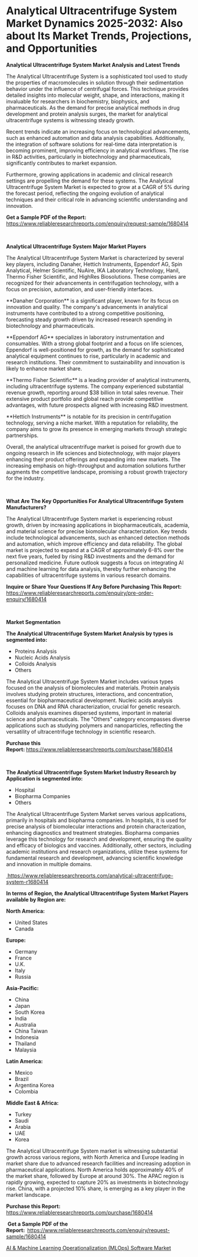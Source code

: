 <p><h1>Analytical Ultracentrifuge System Market Dynamics 2025-2032: Also about Its Market Trends, Projections, and Opportunities</h1></p><p><strong>Analytical Ultracentrifuge System Market Analysis and Latest Trends</strong></p>
<p><p>The Analytical Ultracentrifuge System is a sophisticated tool used to study the properties of macromolecules in solution through their sedimentation behavior under the influence of centrifugal forces. This technique provides detailed insights into molecular weight, shape, and interactions, making it invaluable for researchers in biochemistry, biophysics, and pharmaceuticals. As the demand for precise analytical methods in drug development and protein analysis surges, the market for analytical ultracentrifuge systems is witnessing steady growth.</p><p>Recent trends indicate an increasing focus on technological advancements, such as enhanced automation and data analysis capabilities. Additionally, the integration of software solutions for real-time data interpretation is becoming prominent, improving efficiency in analytical workflows. The rise in R&D activities, particularly in biotechnology and pharmaceuticals, significantly contributes to market expansion. </p><p>Furthermore, growing applications in academic and clinical research settings are propelling the demand for these systems. The Analytical Ultracentrifuge System Market is expected to grow at a CAGR of 5% during the forecast period, reflecting the ongoing evolution of analytical techniques and their critical role in advancing scientific understanding and innovation.</p></p>
<p><strong>Get a Sample PDF of the Report:&nbsp;</strong> <a href="https://www.reliableresearchreports.com/enquiry/request-sample/1680414?utm_campaign=3022&utm_medium=2&utm_source=Github&utm_content=ia&utm_term=30032025&utm_id=analytical-ultracentrifuge-system">https://www.reliableresearchreports.com/enquiry/request-sample/1680414</a></p>
<p>&nbsp;</p>
<p><strong>Analytical Ultracentrifuge System Major Market Players</strong></p>
<p><p>The Analytical Ultracentrifuge System Market is characterized by several key players, including Danaher, Hettich Instruments, Eppendorf AG, Spin Analytical, Helmer Scientific, NuAire, IKA Laboratory Technology, Hanil, Thermo Fisher Scientific, and HighRes Biosolutions. These companies are recognized for their advancements in centrifugation technology, with a focus on precision, automation, and user-friendly interfaces.</p><p>**Danaher Corporation** is a significant player, known for its focus on innovation and quality. The company's advancements in analytical instruments have contributed to a strong competitive positioning, forecasting steady growth driven by increased research spending in biotechnology and pharmaceuticals.</p><p>**Eppendorf AG** specializes in laboratory instrumentation and consumables. With a strong global footprint and a focus on life sciences, Eppendorf is well-positioned for growth, as the demand for sophisticated analytical equipment continues to rise, particularly in academic and research institutions. Their commitment to sustainability and innovation is likely to enhance market share.</p><p>**Thermo Fisher Scientific** is a leading provider of analytical instruments, including ultracentrifuge systems. The company experienced substantial revenue growth, reporting around $38 billion in total sales revenue. Their extensive product portfolio and global reach provide competitive advantages, with future prospects aligned with increasing R&D investment.</p><p>**Hettich Instruments** is notable for its precision in centrifugation technology, serving a niche market. With a reputation for reliability, the company aims to grow its presence in emerging markets through strategic partnerships.</p><p>Overall, the analytical ultracentrifuge market is poised for growth due to ongoing research in life sciences and biotechnology, with major players enhancing their product offerings and expanding into new markets. The increasing emphasis on high-throughput and automation solutions further augments the competitive landscape, promising a robust growth trajectory for the industry.</p></p>
<p>&nbsp;</p>
<p><strong>What Are The Key Opportunities For Analytical Ultracentrifuge System Manufacturers?</strong></p>
<p><p>The Analytical Ultracentrifuge System market is experiencing robust growth, driven by increasing applications in biopharmaceuticals, academia, and material science for precise biomolecular characterization. Key trends include technological advancements, such as enhanced detection methods and automation, which improve efficiency and data reliability. The global market is projected to expand at a CAGR of approximately 6-8% over the next five years, fueled by rising R&D investments and the demand for personalized medicine. Future outlook suggests a focus on integrating AI and machine learning for data analysis, thereby further enhancing the capabilities of ultracentrifuge systems in various research domains.</p></p>
<p><strong>Inquire or Share Your Questions If Any Before Purchasing This Report:</strong> <a href="https://www.reliableresearchreports.com/enquiry/pre-order-enquiry/1680414?utm_campaign=3022&utm_medium=2&utm_source=Github&utm_content=ia&utm_term=30032025&utm_id=analytical-ultracentrifuge-system">https://www.reliableresearchreports.com/enquiry/pre-order-enquiry/1680414</a></p>
<p>&nbsp;</p>
<p><strong>Market Segmentation</strong></p>
<p><strong>The Analytical Ultracentrifuge System Market Analysis by types is segmented into:</strong></p>
<p><ul><li>Proteins Analysis</li><li>Nucleic Acids Analysis</li><li>Colloids Analysis</li><li>Others</li></ul></p>
<p><p>The Analytical Ultracentrifuge System Market includes various types focused on the analysis of biomolecules and materials. Protein analysis involves studying protein structures, interactions, and concentration, essential for biopharmaceutical development. Nucleic acids analysis focuses on DNA and RNA characterization, crucial for genetic research. Colloids analysis examines dispersed systems, important in material science and pharmaceuticals. The "Others" category encompasses diverse applications such as studying polymers and nanoparticles, reflecting the versatility of ultracentrifuge technology in scientific research.</p></p>
<p><strong>Purchase this Report:&nbsp;</strong><a href="https://www.reliableresearchreports.com/purchase/1680414?utm_campaign=3022&utm_medium=2&utm_source=Github&utm_content=ia&utm_term=30032025&utm_id=analytical-ultracentrifuge-system">https://www.reliableresearchreports.com/purchase/1680414</a></p>
<p>&nbsp;</p>
<p><strong>The Analytical Ultracentrifuge System Market Industry Research by Application is segmented into:</strong></p>
<p><ul><li>Hospital</li><li>Biopharma Companies</li><li>Others</li></ul></p>
<p><p>The Analytical Ultracentrifuge System Market serves various applications, primarily in hospitals and biopharma companies. In hospitals, it is used for precise analysis of biomolecular interactions and protein characterization, enhancing diagnostics and treatment strategies. Biopharma companies leverage this technology for research and development, ensuring the quality and efficacy of biologics and vaccines. Additionally, other sectors, including academic institutions and research organizations, utilize these systems for fundamental research and development, advancing scientific knowledge and innovation in multiple domains.</p></p>
<p><a href="https://www.reliableresearchreports.com/analytical-ultracentrifuge-system-r1680414?utm_campaign=3022&utm_medium=2&utm_source=Github&utm_content=ia&utm_term=30032025&utm_id=analytical-ultracentrifuge-system">&nbsp;https://www.reliableresearchreports.com/analytical-ultracentrifuge-system-r1680414</a></p>
<p><strong>In terms of Region, the Analytical Ultracentrifuge System Market Players available by Region are:</strong></p>
<p>
    <p> <strong> North America: </strong>
        <ul>
            <li>United States</li>
            <li>Canada</li>
        </ul>
        </p> 
    <p> <strong> Europe: </strong>
        <ul>
            <li>Germany</li>
            <li>France</li>
            <li>U.K.</li>
            <li>Italy</li>
            <li>Russia</li>
        </ul>
        </p> 
    <p> <strong> Asia-Pacific: </strong>
        <ul>
            <li>China</li>
            <li>Japan</li>
            <li>South Korea</li>
            <li>India</li>
            <li>Australia</li>
            <li>China Taiwan</li>
            <li>Indonesia</li>
            <li>Thailand</li>
            <li>Malaysia</li>
        </ul>
        </p> 
    <p> <strong> Latin America: </strong>
        <ul>
            <li>Mexico</li>
            <li>Brazil</li>
            <li>Argentina Korea</li>
            <li>Colombia</li>
        </ul>
        </p> 
    <p> <strong> Middle East & Africa: </strong>
        <ul>
            <li>Turkey</li>
            <li>Saudi</li>
            <li>Arabia</li>
            <li>UAE</li>
            <li>Korea</li>
        </ul>
    </p>
    </p>
<p><p>The Analytical Ultracentrifuge System market is witnessing substantial growth across various regions, with North America and Europe leading in market share due to advanced research facilities and increasing adoption in pharmaceutical applications. North America holds approximately 40% of the market share, followed by Europe at around 30%. The APAC region is rapidly growing, expected to capture 20% as investments in biotechnology rise. China, with a projected 10% share, is emerging as a key player in the market landscape.</p></p>
<p><strong>Purchase this Report: </strong><a href="https://www.reliableresearchreports.com/purchase/1680414?utm_campaign=3022&utm_medium=2&utm_source=Github&utm_content=ia&utm_term=30032025&utm_id=analytical-ultracentrifuge-system">https://www.reliableresearchreports.com/purchase/1680414</a></p>
<p>&nbsp;<strong>Get a Sample PDF of the Report:&nbsp;&nbsp;</strong><a href="https://www.reliableresearchreports.com/enquiry/request-sample/1680414?utm_campaign=3022&utm_medium=2&utm_source=Github&utm_content=ia&utm_term=30032025&utm_id=analytical-ultracentrifuge-system">https://www.reliableresearchreports.com/enquiry/request-sample/1680414</a></p>
<p><strong></strong></p>
<p><p><a href="https://github.com/miottaredlin79/Market-Research-Report-List-1/blob/main/ai-machine-learning-operationalization-mlops-software-market.md?utm_campaign=3022&utm_medium=2&utm_source=Github&utm_content=ia&utm_term=30032025&utm_id=analytical-ultracentrifuge-system">AI & Machine Learning Operationalization (MLOps) Software Market</a></p></p>